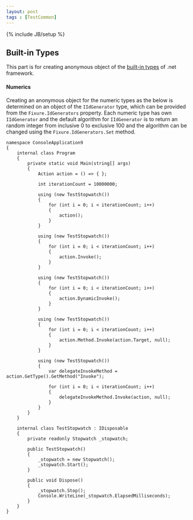 ```yaml
---
layout: post
tags : [TestCommon]
---
```

{% include JB/setup %}

Built-in Types
--------------
This part is for creating anonymous object of the [built-in types][] of .net framework.

#### Numerics ####
Creating an anonymous object for the numeric types as the below is determined
on an object of the `IIdGenerator` type,
which can be provided from the `Fixure.IdGenerators` property.
Each numeric type has own `IIdGenerator`
and the default algorithm for `IIdGenerator` is to return an random integer from inclusive 0 to exclusive 100
and the algorithm can be changed using the `Fixure.IdGenerators.Set` method.

	namespace ConsoleApplication9
	{
	    internal class Program
	    {
	        private static void Main(string[] args)
	        {
	            Action action = () => { };

	            int iterationCount = 10000000;

	            using (new TestStopwatch())
	            {
	                for (int i = 0; i < iterationCount; i++)
	                {
	                    action();
	                }
	            }

	            using (new TestStopwatch())
	            {
	                for (int i = 0; i < iterationCount; i++)
	                {
	                    action.Invoke();
	                }
	            }

	            using (new TestStopwatch())
	            {
	                for (int i = 0; i < iterationCount; i++)
	                {
	                    action.DynamicInvoke();
	                }
	            }

	            using (new TestStopwatch())
	            {
	                for (int i = 0; i < iterationCount; i++)
	                {
	                    action.Method.Invoke(action.Target, null);
	                }
	            }

	            using (new TestStopwatch())
	            {
	                var delegateInvokeMethod = action.GetType().GetMethod("Invoke");

	                for (int i = 0; i < iterationCount; i++)
	                {
	                    delegateInvokeMethod.Invoke(action, null);
	                }
	            }
	        }
	    }

	    internal class TestStopwatch : IDisposable
	    {
	        private readonly Stopwatch _stopwatch;

	        public TestStopwatch()
	        {
	            _stopwatch = new Stopwatch();
	            _stopwatch.Start();
	        }

	        public void Dispose()
	        {
	            _stopwatch.Stop();
	            Console.WriteLine(_stopwatch.ElapsedMilliseconds);
	        }
	    }
	}

[Built-in types]: http://msdn.microsoft.com/en-us/library/ya5y69ds(v=vs.80).aspx
[Moq]: http://code.google.com/p/moq/

